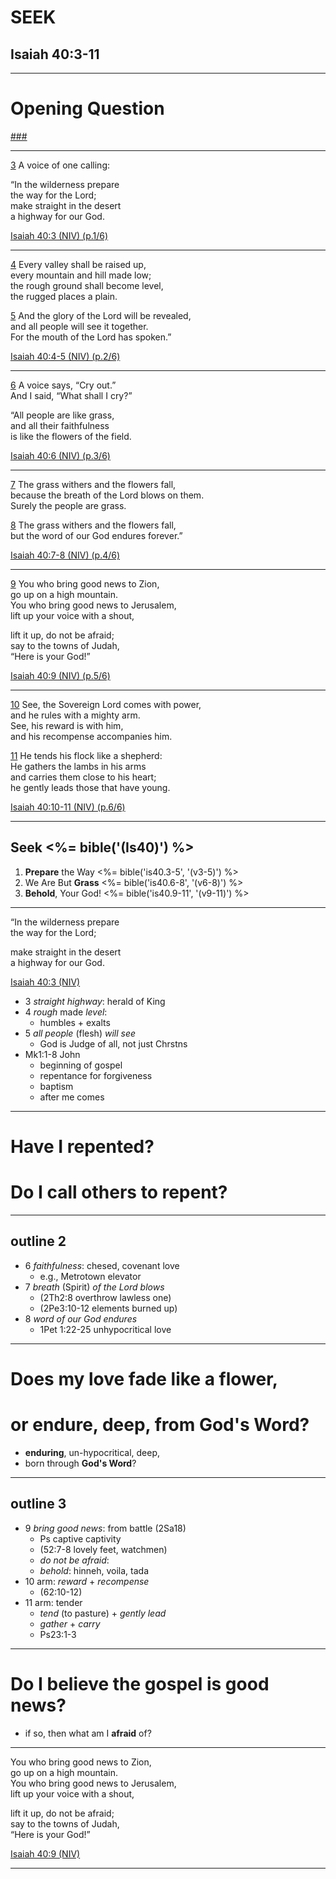 <!-- .slide: <%= bg("unsplash-Jztmx9yqjBw-stars.jpg") %> -->
# SEEK
## Isaiah 40:3-11

---
<!-- .slide: data-background="white" -->
# Opening **Question**

[###](#/outline "secret")

---
[3](# "ref")
A voice of one calling:

“In the wilderness prepare <br/>
the way for the Lord; <br/>
make straight in the desert <br/>
a highway for our God.

[Isaiah 40:3 (NIV) (p.1/6)](# "ref")

---
[4](# "ref")
Every valley shall be raised up, <br/>
every mountain and hill made low; <br/>
the rough ground shall become level, <br/>
the rugged places a plain.

[5](# "ref")
And the glory of the Lord will be revealed, <br/>
and all people will see it together. <br/>
For the mouth of the Lord has spoken.”

[Isaiah 40:4-5 (NIV) (p.2/6)](# "ref")

---
[6](# "ref")
A voice says, “Cry out.” <br/>
And I said, “What shall I cry?”

“All people are like grass, <br/>
and all their faithfulness <br/>
is like the flowers of the field.

[Isaiah 40:6 (NIV) (p.3/6)](# "ref")

---
[7](# "ref")
The grass withers and the flowers fall, <br/>
because the breath of the Lord blows on them. <br/>
Surely the people are grass.

[8](# "ref")
The grass withers and the flowers fall, <br/>
but the word of our God endures forever.”

[Isaiah 40:7-8 (NIV) (p.4/6)](# "ref")

---
[9](# "ref")
You who bring good news to Zion, <br/>
go up on a high mountain. <br/>
You who bring good news to Jerusalem, <br/>
lift up your voice with a shout,

lift it up, do not be afraid; <br/>
say to the towns of Judah, <br/>
“Here is your God!”

[Isaiah 40:9 (NIV) (p.5/6)](# "ref")

---
[10](# "ref")
See, the Sovereign Lord comes with power, <br/>
and he rules with a mighty arm. <br/>
See, his reward is with him, <br/>
and his recompense accompanies him.

[11](# "ref")
He tends his flock like a shepherd: <br/>
He gathers the lambs in his arms <br/>
and carries them close to his heart; <br/>
he gently leads those that have young.

[Isaiah 40:10-11 (NIV) (p.6/6)](# "ref")

---
<!-- .slide: <%= bg("unsplash-Jztmx9yqjBw-stars.jpg") %> id="outline" -->
## Seek <%= bible('(Is40)') %>
1. **Prepare** the Way <%= bible('is40.3-5', '(v3-5)') %>
1. We Are But **Grass** <%= bible('is40.6-8', '(v6-8)') %>
1. **Behold**, Your God! <%= bible('is40.9-11', '(v9-11)') %>

---
“In the wilderness prepare <br/>
the way for the Lord;

make straight in the desert <br/>
a highway for our God.

[Isaiah 40:3 (NIV)](# "ref")

>>>
+ 3 *straight highway*: herald of King
+ 4 *rough* made *level*:
  + humbles + exalts
+ 5 *all people* (flesh) *will see*
  + God is Judge of all, not just Chrstns
+ Mk1:1-8 John
  + beginning of gospel
  + repentance for forgiveness
  + baptism
  + after me comes

---
<!-- .slide: data-background="white" -->
# Have I **repented**?
# Do I call **others** to repent?

---
## outline 2

>>>
+ 6 *faithfulness*: chesed, covenant love
  + e.g., Metrotown elevator
+ 7 *breath* (Spirit) *of the Lord blows*
  + (2Th2:8 overthrow lawless one)
  + (2Pe3:10-12 elements burned up)
+ 8 *word of our God endures*
  + 1Pet 1:22-25 unhypocritical love

---
<!-- .slide: data-background="white" -->
# Does my love **fade** like a flower,
# or **endure**, deep, from God's **Word**?

>>>
+ **enduring**, un-hypocritical, deep,
+ born through **God's Word**?

---
## outline 3

>>>
+ 9 *bring good news*: from battle (2Sa18)
  + Ps captive captivity
  + (52:7-8 lovely feet, watchmen)
  + *do not be afraid*:
  + *behold*: hinneh, voila, tada
+ 10 arm: *reward* + *recompense*
  + (62:10-12)
+ 11 arm: tender
  + *tend* (to pasture) + *gently lead*
  + *gather* + *carry*
  + Ps23:1-3

---
<!-- .slide: data-background="white" -->
# Do I believe the gospel is **good news**?

>>>
+ if so, then what am I **afraid** of?

---
<!-- .slide: <%= bg("unsplash-Jztmx9yqjBw-stars.jpg") %> -->
You who bring good news to Zion, <br/>
go up on a high mountain. <br/>
You who bring good news to Jerusalem, <br/>
lift up your voice with a shout,

lift it up, do not be afraid; <br/>
say to the towns of Judah, <br/>
“Here is your God!”

[Isaiah 40:9 (NIV)](# "ref")

---
<!-- .slide: <%= bg("unsplash-Jztmx9yqjBw-stars.jpg") %> class="empty" -->
